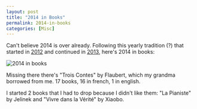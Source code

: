```yaml
---
layout: post
title: "2014 in Books"
permalink: 2014-in-books
categories: [Misc]
---
```


Can't believe 2014 is over already. Following this yearly tradition (?)
that started in [2012](/notes/2012-in-books/) and continued in [2013](/notes/2013-in-books/),
here's 2014 in books:

![2014 in books](/notes/assets/books2014/1.jpg)

Missing there there's "Trois Contes" by Flaubert, which my grandma
borrowed from me. 17 books, 16 in french, 1 in english.

I started 2 books that I had to drop because I didn't like them: "La
Pianiste" by Jelinek and "Vivre dans la Vérité" by Xiaobo.


